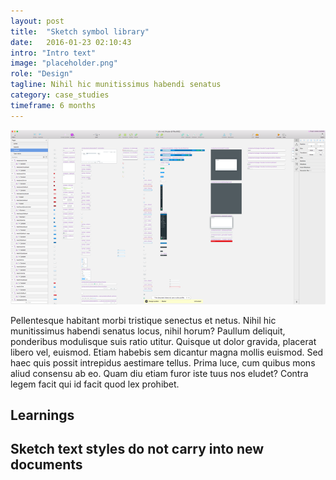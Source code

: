 ```yaml
---
layout: post
title:  "Sketch symbol library"
date:   2016-01-23 02:10:43
intro: "Intro text"
image: "placeholder.png"
role: "Design"
tagline: Nihil hic munitissimus habendi senatus
category: case_studies
timeframe: 6 months
---
```

![palette](/images/posts/color_system/symbollib.png)

Pellentesque habitant morbi tristique senectus et netus. Nihil hic munitissimus habendi senatus locus, nihil horum? Paullum deliquit, ponderibus modulisque suis ratio utitur.
Quisque ut dolor gravida, placerat libero vel, euismod. Etiam habebis sem dicantur magna mollis euismod. Sed haec quis possit intrepidus aestimare tellus. Prima luce, cum quibus mons aliud consensu ab eo. Quam diu etiam furor iste tuus nos eludet? Contra legem facit qui id facit quod lex prohibet.

## Learnings

## Sketch text styles do not carry into new documents
